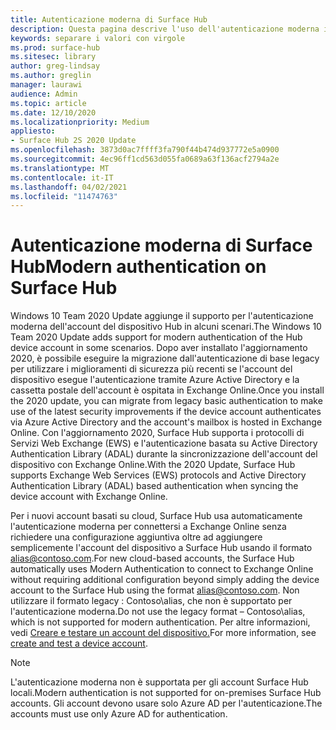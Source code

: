 ```yaml
---
title: Autenticazione moderna di Surface Hub
description: Questa pagina descrive l'uso dell'autenticazione moderna in Surface Hub in contrasto con l'autenticazione di base legacy.
keywords: separare i valori con virgole
ms.prod: surface-hub
ms.sitesec: library
author: greg-lindsay
ms.author: greglin
manager: laurawi
audience: Admin
ms.topic: article
ms.date: 12/10/2020
ms.localizationpriority: Medium
appliesto:
- Surface Hub 2S 2020 Update
ms.openlocfilehash: 3873d0ac7ffff3fa790f44b474d937772e5a0900
ms.sourcegitcommit: 4ec96ff1cd563d055fa0689a63f136acf2794a2e
ms.translationtype: MT
ms.contentlocale: it-IT
ms.lasthandoff: 04/02/2021
ms.locfileid: "11474763"
---
```

# <a name="modern-authentication-on-surface-hub"></a><span data-ttu-id="241b7-104">Autenticazione moderna di Surface Hub</span><span class="sxs-lookup"><span data-stu-id="241b7-104">Modern authentication on Surface Hub</span></span>

<span data-ttu-id="241b7-105">Windows 10 Team 2020 Update aggiunge il supporto per l'autenticazione moderna dell'account del dispositivo Hub in alcuni scenari.</span><span class="sxs-lookup"><span data-stu-id="241b7-105">The Windows 10 Team 2020 Update adds support for modern authentication of the Hub device account in some scenarios.</span></span> <span data-ttu-id="241b7-106">Dopo aver installato l'aggiornamento 2020, è possibile eseguire la migrazione dall'autenticazione di base legacy per utilizzare i miglioramenti di sicurezza più recenti se l'account del dispositivo esegue l'autenticazione tramite Azure Active Directory e la cassetta postale dell'account è ospitata in Exchange Online.</span><span class="sxs-lookup"><span data-stu-id="241b7-106">Once you install the 2020 update, you can migrate from legacy basic authentication to make use of the latest security improvements if the device account authenticates via Azure Active Directory and the account's mailbox is hosted in Exchange Online.</span></span> <span data-ttu-id="241b7-107">Con l'aggiornamento 2020, Surface Hub supporta i protocolli di Servizi Web Exchange (EWS) e l'autenticazione basata su Active Directory Authentication Library (ADAL) durante la sincronizzazione dell'account del dispositivo con Exchange Online.</span><span class="sxs-lookup"><span data-stu-id="241b7-107">With the 2020 Update, Surface Hub supports Exchange Web Services (EWS) protocols and Active Directory Authentication Library (ADAL) based authentication when syncing the device account with Exchange Online.</span></span>

<span data-ttu-id="241b7-108">Per i nuovi account basati su cloud, Surface Hub usa automaticamente l'autenticazione moderna per connettersi a Exchange Online senza richiedere una configurazione aggiuntiva oltre ad aggiungere semplicemente l'account del dispositivo a Surface Hub usando il formato [alias@contoso.com](mailto:alias@contoso.com).</span><span class="sxs-lookup"><span data-stu-id="241b7-108">For new cloud-based accounts, the Surface Hub automatically uses Modern Authentication to connect to Exchange Online without requiring additional configuration beyond simply adding the device account to the Surface Hub using the format [alias@contoso.com](mailto:alias@contoso.com).</span></span> <span data-ttu-id="241b7-109">Non utilizzare il formato legacy : Contoso\alias, che non è supportato per l'autenticazione moderna.</span><span class="sxs-lookup"><span data-stu-id="241b7-109">Do not use the legacy format – Contoso\alias, which is not supported for modern authentication.</span></span> <span data-ttu-id="241b7-110">Per altre informazioni, vedi [Creare e testare un account del dispositivo.](create-and-test-a-device-account-surface-hub.md)</span><span class="sxs-lookup"><span data-stu-id="241b7-110">For more information, see [create and test a device account](create-and-test-a-device-account-surface-hub.md).</span></span>

> [!NOTE]
> <span data-ttu-id="241b7-111">L'autenticazione moderna non è supportata per gli account Surface Hub locali.</span><span class="sxs-lookup"><span data-stu-id="241b7-111">Modern authentication is not supported for on-premises Surface Hub accounts.</span></span> <span data-ttu-id="241b7-112">Gli account devono usare solo Azure AD per l'autenticazione.</span><span class="sxs-lookup"><span data-stu-id="241b7-112">The accounts must use only Azure AD for authentication.</span></span>
